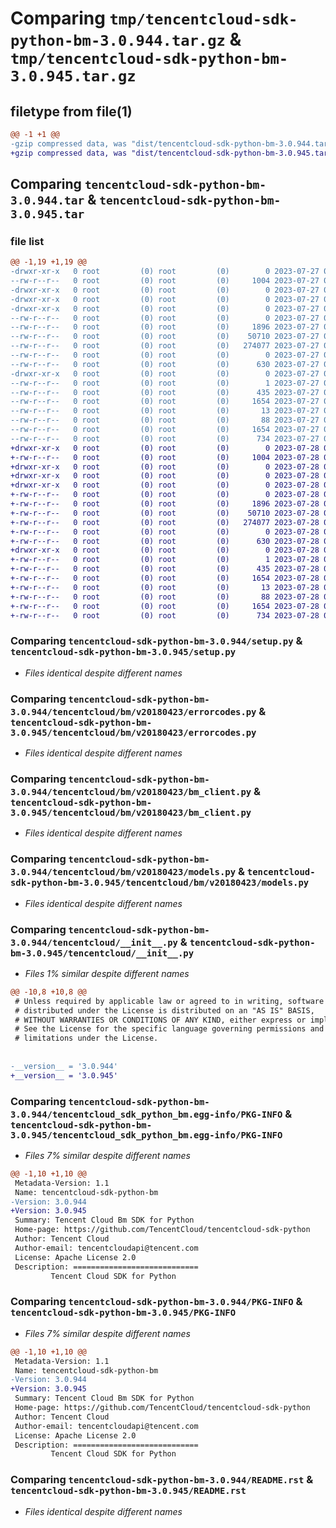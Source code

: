 # Comparing `tmp/tencentcloud-sdk-python-bm-3.0.944.tar.gz` & `tmp/tencentcloud-sdk-python-bm-3.0.945.tar.gz`

## filetype from file(1)

```diff
@@ -1 +1 @@
-gzip compressed data, was "dist/tencentcloud-sdk-python-bm-3.0.944.tar", last modified: Thu Jul 27 02:09:32 2023, max compression
+gzip compressed data, was "dist/tencentcloud-sdk-python-bm-3.0.945.tar", last modified: Fri Jul 28 00:22:02 2023, max compression
```

## Comparing `tencentcloud-sdk-python-bm-3.0.944.tar` & `tencentcloud-sdk-python-bm-3.0.945.tar`

### file list

```diff
@@ -1,19 +1,19 @@
-drwxr-xr-x   0 root         (0) root         (0)        0 2023-07-27 02:09:32.000000 tencentcloud-sdk-python-bm-3.0.944/
--rw-r--r--   0 root         (0) root         (0)     1004 2023-07-27 02:09:32.000000 tencentcloud-sdk-python-bm-3.0.944/setup.py
-drwxr-xr-x   0 root         (0) root         (0)        0 2023-07-27 02:09:32.000000 tencentcloud-sdk-python-bm-3.0.944/tencentcloud/
-drwxr-xr-x   0 root         (0) root         (0)        0 2023-07-27 02:09:32.000000 tencentcloud-sdk-python-bm-3.0.944/tencentcloud/bm/
-drwxr-xr-x   0 root         (0) root         (0)        0 2023-07-27 02:09:32.000000 tencentcloud-sdk-python-bm-3.0.944/tencentcloud/bm/v20180423/
--rw-r--r--   0 root         (0) root         (0)        0 2023-07-27 02:09:32.000000 tencentcloud-sdk-python-bm-3.0.944/tencentcloud/bm/v20180423/__init__.py
--rw-r--r--   0 root         (0) root         (0)     1896 2023-07-27 02:09:32.000000 tencentcloud-sdk-python-bm-3.0.944/tencentcloud/bm/v20180423/errorcodes.py
--rw-r--r--   0 root         (0) root         (0)    50710 2023-07-27 02:09:32.000000 tencentcloud-sdk-python-bm-3.0.944/tencentcloud/bm/v20180423/bm_client.py
--rw-r--r--   0 root         (0) root         (0)   274077 2023-07-27 02:09:32.000000 tencentcloud-sdk-python-bm-3.0.944/tencentcloud/bm/v20180423/models.py
--rw-r--r--   0 root         (0) root         (0)        0 2023-07-27 02:09:32.000000 tencentcloud-sdk-python-bm-3.0.944/tencentcloud/bm/__init__.py
--rw-r--r--   0 root         (0) root         (0)      630 2023-07-27 02:09:32.000000 tencentcloud-sdk-python-bm-3.0.944/tencentcloud/__init__.py
-drwxr-xr-x   0 root         (0) root         (0)        0 2023-07-27 02:09:32.000000 tencentcloud-sdk-python-bm-3.0.944/tencentcloud_sdk_python_bm.egg-info/
--rw-r--r--   0 root         (0) root         (0)        1 2023-07-27 02:09:32.000000 tencentcloud-sdk-python-bm-3.0.944/tencentcloud_sdk_python_bm.egg-info/dependency_links.txt
--rw-r--r--   0 root         (0) root         (0)      435 2023-07-27 02:09:32.000000 tencentcloud-sdk-python-bm-3.0.944/tencentcloud_sdk_python_bm.egg-info/SOURCES.txt
--rw-r--r--   0 root         (0) root         (0)     1654 2023-07-27 02:09:32.000000 tencentcloud-sdk-python-bm-3.0.944/tencentcloud_sdk_python_bm.egg-info/PKG-INFO
--rw-r--r--   0 root         (0) root         (0)       13 2023-07-27 02:09:32.000000 tencentcloud-sdk-python-bm-3.0.944/tencentcloud_sdk_python_bm.egg-info/top_level.txt
--rw-r--r--   0 root         (0) root         (0)       88 2023-07-27 02:09:32.000000 tencentcloud-sdk-python-bm-3.0.944/setup.cfg
--rw-r--r--   0 root         (0) root         (0)     1654 2023-07-27 02:09:32.000000 tencentcloud-sdk-python-bm-3.0.944/PKG-INFO
--rw-r--r--   0 root         (0) root         (0)      734 2023-07-27 02:09:32.000000 tencentcloud-sdk-python-bm-3.0.944/README.rst
+drwxr-xr-x   0 root         (0) root         (0)        0 2023-07-28 00:22:02.000000 tencentcloud-sdk-python-bm-3.0.945/
+-rw-r--r--   0 root         (0) root         (0)     1004 2023-07-28 00:22:02.000000 tencentcloud-sdk-python-bm-3.0.945/setup.py
+drwxr-xr-x   0 root         (0) root         (0)        0 2023-07-28 00:22:02.000000 tencentcloud-sdk-python-bm-3.0.945/tencentcloud/
+drwxr-xr-x   0 root         (0) root         (0)        0 2023-07-28 00:22:02.000000 tencentcloud-sdk-python-bm-3.0.945/tencentcloud/bm/
+drwxr-xr-x   0 root         (0) root         (0)        0 2023-07-28 00:22:02.000000 tencentcloud-sdk-python-bm-3.0.945/tencentcloud/bm/v20180423/
+-rw-r--r--   0 root         (0) root         (0)        0 2023-07-28 00:22:02.000000 tencentcloud-sdk-python-bm-3.0.945/tencentcloud/bm/v20180423/__init__.py
+-rw-r--r--   0 root         (0) root         (0)     1896 2023-07-28 00:22:02.000000 tencentcloud-sdk-python-bm-3.0.945/tencentcloud/bm/v20180423/errorcodes.py
+-rw-r--r--   0 root         (0) root         (0)    50710 2023-07-28 00:22:02.000000 tencentcloud-sdk-python-bm-3.0.945/tencentcloud/bm/v20180423/bm_client.py
+-rw-r--r--   0 root         (0) root         (0)   274077 2023-07-28 00:22:02.000000 tencentcloud-sdk-python-bm-3.0.945/tencentcloud/bm/v20180423/models.py
+-rw-r--r--   0 root         (0) root         (0)        0 2023-07-28 00:22:02.000000 tencentcloud-sdk-python-bm-3.0.945/tencentcloud/bm/__init__.py
+-rw-r--r--   0 root         (0) root         (0)      630 2023-07-28 00:22:02.000000 tencentcloud-sdk-python-bm-3.0.945/tencentcloud/__init__.py
+drwxr-xr-x   0 root         (0) root         (0)        0 2023-07-28 00:22:02.000000 tencentcloud-sdk-python-bm-3.0.945/tencentcloud_sdk_python_bm.egg-info/
+-rw-r--r--   0 root         (0) root         (0)        1 2023-07-28 00:22:02.000000 tencentcloud-sdk-python-bm-3.0.945/tencentcloud_sdk_python_bm.egg-info/dependency_links.txt
+-rw-r--r--   0 root         (0) root         (0)      435 2023-07-28 00:22:02.000000 tencentcloud-sdk-python-bm-3.0.945/tencentcloud_sdk_python_bm.egg-info/SOURCES.txt
+-rw-r--r--   0 root         (0) root         (0)     1654 2023-07-28 00:22:02.000000 tencentcloud-sdk-python-bm-3.0.945/tencentcloud_sdk_python_bm.egg-info/PKG-INFO
+-rw-r--r--   0 root         (0) root         (0)       13 2023-07-28 00:22:02.000000 tencentcloud-sdk-python-bm-3.0.945/tencentcloud_sdk_python_bm.egg-info/top_level.txt
+-rw-r--r--   0 root         (0) root         (0)       88 2023-07-28 00:22:02.000000 tencentcloud-sdk-python-bm-3.0.945/setup.cfg
+-rw-r--r--   0 root         (0) root         (0)     1654 2023-07-28 00:22:02.000000 tencentcloud-sdk-python-bm-3.0.945/PKG-INFO
+-rw-r--r--   0 root         (0) root         (0)      734 2023-07-28 00:22:02.000000 tencentcloud-sdk-python-bm-3.0.945/README.rst
```

### Comparing `tencentcloud-sdk-python-bm-3.0.944/setup.py` & `tencentcloud-sdk-python-bm-3.0.945/setup.py`

 * *Files identical despite different names*

### Comparing `tencentcloud-sdk-python-bm-3.0.944/tencentcloud/bm/v20180423/errorcodes.py` & `tencentcloud-sdk-python-bm-3.0.945/tencentcloud/bm/v20180423/errorcodes.py`

 * *Files identical despite different names*

### Comparing `tencentcloud-sdk-python-bm-3.0.944/tencentcloud/bm/v20180423/bm_client.py` & `tencentcloud-sdk-python-bm-3.0.945/tencentcloud/bm/v20180423/bm_client.py`

 * *Files identical despite different names*

### Comparing `tencentcloud-sdk-python-bm-3.0.944/tencentcloud/bm/v20180423/models.py` & `tencentcloud-sdk-python-bm-3.0.945/tencentcloud/bm/v20180423/models.py`

 * *Files identical despite different names*

### Comparing `tencentcloud-sdk-python-bm-3.0.944/tencentcloud/__init__.py` & `tencentcloud-sdk-python-bm-3.0.945/tencentcloud/__init__.py`

 * *Files 1% similar despite different names*

```diff
@@ -10,8 +10,8 @@
 # Unless required by applicable law or agreed to in writing, software
 # distributed under the License is distributed on an "AS IS" BASIS,
 # WITHOUT WARRANTIES OR CONDITIONS OF ANY KIND, either express or implied.
 # See the License for the specific language governing permissions and
 # limitations under the License.
 
 
-__version__ = '3.0.944'
+__version__ = '3.0.945'
```

### Comparing `tencentcloud-sdk-python-bm-3.0.944/tencentcloud_sdk_python_bm.egg-info/PKG-INFO` & `tencentcloud-sdk-python-bm-3.0.945/tencentcloud_sdk_python_bm.egg-info/PKG-INFO`

 * *Files 7% similar despite different names*

```diff
@@ -1,10 +1,10 @@
 Metadata-Version: 1.1
 Name: tencentcloud-sdk-python-bm
-Version: 3.0.944
+Version: 3.0.945
 Summary: Tencent Cloud Bm SDK for Python
 Home-page: https://github.com/TencentCloud/tencentcloud-sdk-python
 Author: Tencent Cloud
 Author-email: tencentcloudapi@tencent.com
 License: Apache License 2.0
 Description: ============================
         Tencent Cloud SDK for Python
```

### Comparing `tencentcloud-sdk-python-bm-3.0.944/PKG-INFO` & `tencentcloud-sdk-python-bm-3.0.945/PKG-INFO`

 * *Files 7% similar despite different names*

```diff
@@ -1,10 +1,10 @@
 Metadata-Version: 1.1
 Name: tencentcloud-sdk-python-bm
-Version: 3.0.944
+Version: 3.0.945
 Summary: Tencent Cloud Bm SDK for Python
 Home-page: https://github.com/TencentCloud/tencentcloud-sdk-python
 Author: Tencent Cloud
 Author-email: tencentcloudapi@tencent.com
 License: Apache License 2.0
 Description: ============================
         Tencent Cloud SDK for Python
```

### Comparing `tencentcloud-sdk-python-bm-3.0.944/README.rst` & `tencentcloud-sdk-python-bm-3.0.945/README.rst`

 * *Files identical despite different names*

